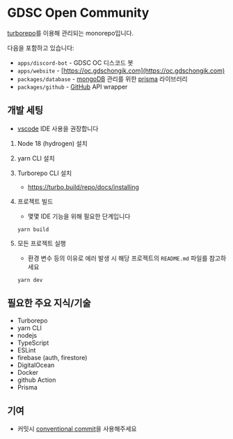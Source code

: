 # GDSC Open Community

[turborepo](https://turbo.build/repo)를 이용해 관리되는 monorepo입니다.

다음을 포함하고 있습니다:

- `apps/discord-bot` - GDSC OC 디스코드 봇
- `apps/website` - [https://oc.gdschongik.com](https://oc.gdschongik.com)
- `packages/database` - [mongoDB](https://mongodb.com) 관리를 위한 [prisma](https://prisma.io) 라이브러리
- `packages/github` - [GitHub](https://github.com) API wrapper

## 개발 세팅

- [vscode](https://code.visualstudio.com) IDE 사용을 권장합니다

1. Node 18 (hydrogen) 설치

2. yarn CLI 설치

3. Turborepo CLI 설치

   - https://turbo.build/repo/docs/installing

4. 프로젝트 빌드

   - 몇몇 IDE 기능을 위해 필요한 단계입니다

   ```
   yarn build
   ```

5. 모든 프로젝트 실행

   - 환경 변수 등의 이유로 에러 발생 시 해당 프로젝트의 `README.md` 파일를 참고하세요

   ```
   yarn dev
   ```

## 필요한 주요 지식/기술

- Turborepo
- yarn CLI
- nodejs
- TypeScript
- ESLint
- firebase (auth, firestore)
- DigitalOcean
- Docker
- github Action
- Prisma

## 기여

- 커밋시 [conventional commit](https://conventionalcommits.org)을 사용해주세요
